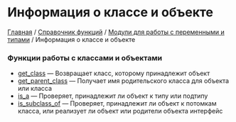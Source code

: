 # Информация о классе и объекте

[Главная](../../../README.md) / [Справочник функций](../../funcref.md) /
[Модули для работы с переменными и типами](../vartype.md) / Информация о классе и объекте

### Функции работы с классами и объектами

-   [get_class](./class/get_class.md) &mdash; Возвращает класс, которому принадлежит объект
-   [get_parent_class](./class/get_parent_class.md) &mdash; Получает имя родительского класса для
    объекта или класса
-   [is_a](./class/is_a.md) &mdash; Проверяет, принадлежит ли объект к типу или подтипу
-   [is_subclass_of](./class/is_subclass_of.md) &mdash; Проверяет, принадлежит ли объект к потомкам
    класса, или реализует ли объект или родители объекта интерфейс
